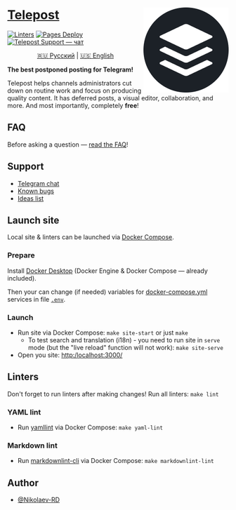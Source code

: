 <!-- markdownlint-disable-next-line MD033 -->
# <a href="https://telepost.me/">Telepost</a> <img src="static/img/telepost_icon-194x194.png" alt="Telepost logo" align="right" />

[![Linters](https://github.com/Telepost-me/telepost-me.github.io/actions/workflows/linters.yml/badge.svg)](https://github.com/Telepost-me/telepost-me.github.io/actions/workflows/linters.yml)
[![Pages Deploy](https://github.com/Telepost-me/telepost-me.github.io/actions/workflows/deploy.yml/badge.svg)](https://github.com/Telepost-me/telepost-me.github.io/actions/workflows/deploy.yml)
[![Telepost Support — чат](https://shields.io/badge/Telepost-Чат-green?logo=telegram&style=social)](https://t.me/joinchat/Ypg01CdfpW5jNWFi)

<!-- markdownlint-capture -->
<!-- markdownlint-disable MD033 -->
<p align="center">
   <a href="README.md">🇷🇺 Русский</a> | <a href="README.en.md">🇺🇸 English</a>
</p>
<!-- markdownlint-restore -->

**The best postponed posting for Telegram!**

Telepost helps channels administrators cut down on routine work and focus on producing quality content. It has deferred posts, a visual editor, collaboration, and more. And most importantly, completely **free**!

## FAQ

Before asking a question — [read the FAQ](https://telepost-me.github.io/faq)!

## Support

- [Telegram chat](https://t.me/joinchat/Ypg01CdfpW5jNWFi)
- [Known bugs](https://github.com/Telepost-me/support/issues?q=is%3Aissue+is%3Aopen+label%3Abug)
- [Ideas list](https://github.com/Telepost-me/support/issues?q=is%3Aissue+is%3Aopen+label%3Aidea)

## Launch site

Local site & linters can be launched via [Docker Compose](https://docs.docker.com/compose/).

### Prepare

Install [Docker Desktop](https://docs.docker.com/desktop/) (Docker Engine & Docker Compose — already included).

Then your can change (if needed) variables for [docker-compose.yml](./docker-compose.yml) services in file [`.env`](./.env).

### Launch

- Run site via Docker Compose: `make site-start` or just `make`
  - To test search and translation (i18n) - you need to run site in `serve` mode (but the "live reload" function will not work): `make site-serve`
- Open you site: <http:/localhost:3000/>

## Linters

Don't forget to run linters after making changes! Run all linters: `make lint`

### YAML lint

- Run [yamllint](https://yamllint.readthedocs.io/en/stable/) via Docker Compose: `make yaml-lint`

### Markdown lint

- Run [markdownlint-cli](https://www.npmjs.com/package/markdownlint-cli) via Docker Compose: `make markdownlint-lint`

## Author

- [@Nikolaev-RD](https://github.com/nikolaev-rd)
